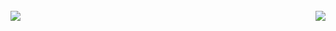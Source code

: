 
<br>
<div align=center>
  <a href="#" title="Hu2Hoang">
    <img align="left" src="https://github-readme-stats.vercel.app/api?username=Hu2Hoang&show_icons=true&theme=radical" />

  </a>
  <a href="#" title="Hu2Hoang">
    <img align="right" src="https://github-readme-stats.vercel.app/api/top-langs/?username=Hu2Hoang&layout=compact" />

  </a>
</div>
</br>
